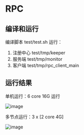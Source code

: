 # RPC

## 编译和运行
编译脚本 test/test.sh
运行：
1. 注册中心 test/tmp/keeper
2. 服务端 test/tmp/monitor
3. 客户端 test/tmp/rpc_client_main

## 运行结果
单机运行：6 core 16G 运行

![image](https://github.com/user-attachments/assets/246c94f9-05a4-4f19-b4dd-49ba36f29bb9)


多节点运行：3 x \[2 core 4G\]

![image](https://github.com/user-attachments/assets/74753831-8e92-4ab6-b83b-ec288e861509)

